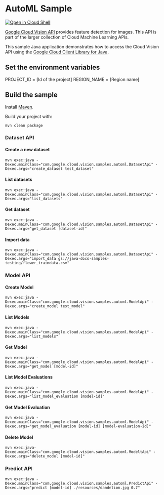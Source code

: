 # AutoML Sample

<a href="https://console.cloud.google.com/cloudshell/open?git_repo=https://github.com/GoogleCloudPlatform/java-docs-samples&page=editor&open_in_editor=vision/beta/cloud-client/README.md">
<img alt="Open in Cloud Shell" src ="http://gstatic.com/cloudssh/images/open-btn.png"></a>

[Google Cloud Vision API][vision] provides feature detection for images.
This API is part of the larger collection of Cloud Machine Learning APIs.

This sample Java application demonstrates how to access the Cloud Vision API
using the [Google Cloud Client Library for Java][google-cloud-java].

[vision]: https://cloud.google.com/vision/docs/
[google-cloud-java]: https://github.com/GoogleCloudPlatform/google-cloud-java

## Set the environment variables

PROJECT_ID = [Id of the project]
REGION_NAME = [Region name]
## Build the sample

Install [Maven](http://maven.apache.org/).

Build your project with:

```
mvn clean package
```

### Dataset API

#### Create a new dataset
```
mvn exec:java -Dexec.mainClass="com.google.cloud.vision.samples.automl.DatasetApi" -Dexec.args="create_dataset test_dataset"
```

#### List datasets
```
mvn exec:java -Dexec.mainClass="com.google.cloud.vision.samples.automl.DatasetApi" -Dexec.args="list_datasets"
```

#### Get dataset
```
mvn exec:java -Dexec.mainClass="com.google.cloud.vision.samples.automl.DatasetApi" -Dexec.args="get_dataset [dataset-id]"
```

#### Import data
```
mvn exec:java -Dexec.mainClass="com.google.cloud.vision.samples.automl.DatasetApi" -Dexec.args="import_data gs://java-docs-samples-testing/flower_traindata.csv"
```

### Model API

#### Create Model
```
mvn exec:java -Dexec.mainClass="com.google.cloud.vision.samples.automl.ModelApi" -Dexec.args="create_model test_model"
```

#### List Models
```
mvn exec:java -Dexec.mainClass="com.google.cloud.vision.samples.automl.ModelApi" -Dexec.args="list_models"
```

#### Get Model
```
mvn exec:java -Dexec.mainClass="com.google.cloud.vision.samples.automl.ModelApi" -Dexec.args="get_model [model-id]"
```

#### List Model Evaluations
```
mvn exec:java -Dexec.mainClass="com.google.cloud.vision.samples.automl.ModelApi" -Dexec.args="list_model_evaluation [model-id]"
```

#### Get Model Evaluation
```
mvn exec:java -Dexec.mainClass="com.google.cloud.vision.samples.automl.ModelApi" -Dexec.args="get_model_evaluation [model-id] [model-evaluation-id]"
```

#### Delete Model
```
mvn exec:java-Dexec.mainClass="com.google.cloud.vision.samples.automl.ModeltApi" -Dexec.args="delete_model [model-id]"
```
### Predict API

```
mvn exec:java -Dexec.mainClass="com.google.cloud.vision.samples.automl.PredictApi" -Dexec.args="predict [model-id] ./resources/dandelion.jpg 0.7"
```

